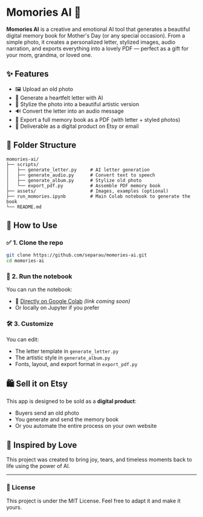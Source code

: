# Momories AI 💖

**Momories AI** is a creative and emotional AI tool that generates a beautiful digital memory book for Mother's Day (or any special occasion). From a simple photo, it creates a personalized letter, stylized images, audio narration, and exports everything into a lovely PDF — perfect as a gift for your mom, grandma, or loved one.

## ✨ Features

- 🖼️ Upload an old photo
- 📝 Generate a heartfelt letter with AI
- 🎨 Stylize the photo into a beautiful artistic version
- 🔊 Convert the letter into an audio message
- 📘 Export a full memory book as a PDF (with letter + styled photos)
- 🎁 Deliverable as a digital product on Etsy or email

## 📁 Folder Structure

```
momories-ai/
├── scripts/
│   ├── generate_letter.py     # AI letter generation
│   ├── generate_audio.py      # Convert text to speech
│   ├── generate_album.py      # Stylize old photo
│   └── export_pdf.py          # Assemble PDF memory book
├── assets/                    # Images, examples (optional)
├── run_momories.ipynb         # Main Colab notebook to generate the book
└── README.md
```

## 🧪 How to Use

### ✅ 1. Clone the repo

```bash
git clone https://github.com/separau/momories-ai.git
cd momories-ai
```

### 🧠 2. Run the notebook

You can run the notebook:

- 📘 [Directly on Google Colab](https://colab.research.google.com/) *(link coming soon)*
- Or locally on Jupyter if you prefer

### 🛠️ 3. Customize

You can edit:
- The letter template in `generate_letter.py`
- The artistic style in `generate_album.py`
- Fonts, layout, and export format in `export_pdf.py`

## 🛍️ Sell it on Etsy

This app is designed to be sold as a **digital product**:
- Buyers send an old photo
- You generate and send the memory book
- Or you automate the entire process on your own website

## 💌 Inspired by Love

This project was created to bring joy, tears, and timeless moments back to life using the power of AI.

---

### 🔗 License

This project is under the MIT License. Feel free to adapt it and make it yours.
